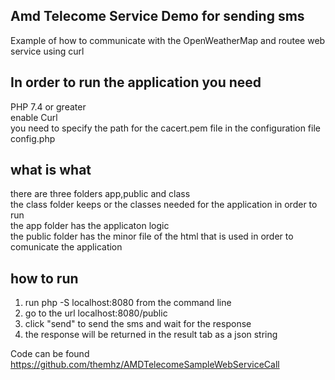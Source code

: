 Amd Telecome Service Demo for sending sms
-------------------------------------------
Example of how to communicate with the OpenWeatherMap and routee web service using curl  


In order to run the application you need 
-------------------------------------------
PHP 7.4 or greater  
enable Curl  
you need to specify the path for the cacert.pem file in the configuration file config.php  

what is what  
-------------------------------------------
there are three folders app,public and class  
the class folder keeps or the classes needed for the application in order to run  
the app folder has the applicaton logic  
the public folder has the minor file of the html that is used in order to comunicate the application  


how to run  
-------------------------------------------
1. run php -S localhost:8080 from the command line  
2. go to the url localhost:8080/public  
3. click "send" to send the sms and wait for the response  
4. the response will be returned in the result tab as a json string  
  
Code can be found https://github.com/themhz/AMDTelecomeSampleWebServiceCall  
